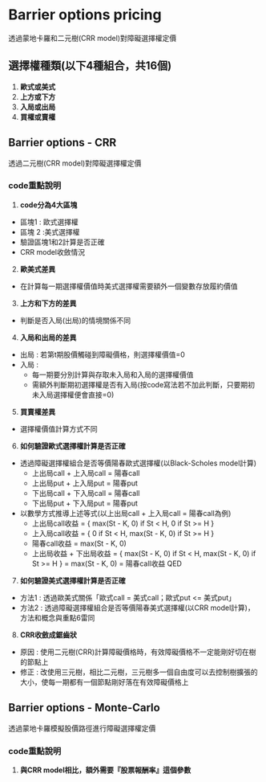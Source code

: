# Barrier options pricing
透過蒙地卡羅和二元樹(CRR model)對障礙選擇權定價
## 選擇權種類(以下4種組合，共16個)
1.  **歐式或美式**
2.  **上方或下方**
3.  **入局或出局**
4.  **買權或賣權**
## Barrier options - CRR
透過二元樹(CRR model)對障礙選擇權定價
### code重點說明
1.  **code分為4大區塊**
  - 區塊1 : 歐式選擇權
  - 區塊 2 :美式選擇權
  - 驗證區塊1和2計算是否正確
  - CRR model收斂情況
2.  **歐美式差異**
  -  在計算每一期選擇權價值時美式選擇權需要額外一個變數存放履約價值
3.  **上方和下方的差異**
  -  判斷是否入局(出局)的情境關係不同
4.  **入局和出局的差異**
  - 出局 : 若第t期股價觸碰到障礙價格，則選擇權價值=0
  - 入局 :
    - 每一期要分別計算與存取未入局和入局的選擇權價值
    - 需額外判斷期初選擇權是否有入局(按code寫法若不加此判斷，只要期初未入局選擇權便會直接=0)
5.  **買賣權差異**
  -  選擇權價值計算方式不同
6.  **如何驗證歐式選擇權計算是否正確**
  - 透過障礙選擇權組合是否等價陽春歐式選擇權(以Black-Scholes model計算)
    - 上出局call + 上入局call = 陽春call
    - 上出局put + 上入局put = 陽春put
    - 下出局call + 下入局call = 陽春call
    - 下出局put + 下入局put = 陽春put
  - 以數學方式推導上述等式(以上出局call + 上入局call = 陽春call為例)
    -  上出局call收益 =  { max(St - K, 0) if St < H, 0 if St >= H }
    -  上入局call收益 =  { 0 if St < H, max(St - K, 0) if St >= H }
    -  陽春call收益 = max(St - K, 0)
    -  上出局收益 + 下出局收益 = { max(St - K, 0) if St < H, max(St - K, 0) if St >= H } = max(St - K, 0) = 陽春call收益 QED
7.  **如何驗證美式選擇權計算是否正確**
  -  方法1 : 透過歐美式關係「歐式call = 美式call；歐式put <= 美式put」
  -  方法2 : 透過障礙選擇權組合是否等價陽春美式選擇權(以CRR model計算)，方法和概念與重點6雷同
8.  **CRR收斂成鋸齒狀**
  -  原因 : 使用二元樹(CRR)計算障礙價格時，有效障礙價格不一定能剛好切在樹的節點上
  -  修正 : 改使用三元樹，相比二元樹，三元樹多一個自由度可以去控制樹擴張的大小，使每一期都有一個節點剛好落在有效障礙價格上

## Barrier options - Monte-Carlo
透過蒙地卡羅模擬股價路徑進行障礙選擇權定價
### code重點說明
1.  **與CRR model相比，額外需要『股票報酬率』這個參數**
